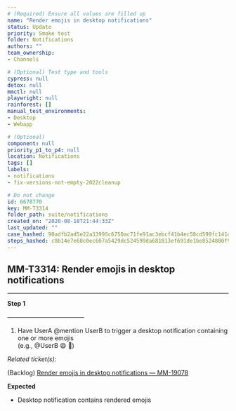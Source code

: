 ```yaml
---
# (Required) Ensure all values are filled up
name: "Render emojis in desktop notifications"
status: Update
priority: Smoke test
folder: Notifications
authors: ""
team_ownership: 
- Channels

# (Optional) Test type and tools
cypress: null
detox: null
mmctl: null
playwright: null
rainforest: []
manual_test_environments: 
- Desktop
- Webapp

# (Optional)
component: null
priority_p1_to_p4: null
location: Notifications
tags: []
labels: 
- notifications
- fix-versions-not-empty-2022cleanup

# Do not change
id: 6678770
key: MM-T3314
folder_path: suite/notifications
created_on: "2020-08-18T21:44:33Z"
last_updated: ""
case_hashed: 90adfb2ad5e22a33995c6750ac71fe91ac3ebcf41b4ec58cd599fc141d0bbf1e104cb439fc964b675068c2744da8e3e1
steps_hashed: c8b14e7e68c0ec607a5429dc524599da681813ef691de1be8524880f9319846774a5c9f05d16f2111e14df4f440dfd1b
---
```


## MM-T3314: Render emojis in desktop notifications

---

**Step 1**

–––––––––––––––––––––––––

1. Have UserA @mention UserB to trigger a desktop notification containing one or more emojis
   \
   (e.g., @UserB :smile: :tada:)

_Related ticket(s):_

(Backlog) [Render emojis in desktop notifications — MM-19078](https://mattermost.atlassian.net/browse/MM-19078)

**Expected**

- Desktop notification contains rendered emojis
